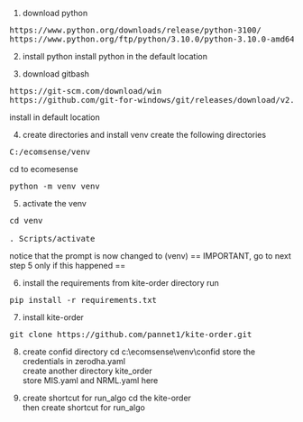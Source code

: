 1. download python
<pre>
https://www.python.org/downloads/release/python-3100/
https://www.python.org/ftp/python/3.10.0/python-3.10.0-amd64.exe
</pre>

2. install python
install python in the default location

3. download gitbash
<pre>
https://git-scm.com/download/win
https://github.com/git-for-windows/git/releases/download/v2.40.0.windows.1/Git-2.40.0-64-bit.exe
</pre>
install in default location

4. create directories and install venv
create the following directories
<pre>
C:/ecomsense/venv
</pre>
cd to ecomesense
<pre>
python -m venv venv
</pre>
5. activate the venv
<pre>
cd venv</br>
. Scripts/activate
</pre>
notice that the prompt is now changed to (venv)
== IMPORTANT, go to next step 5 only if this happened ==

6. install the requirements
from kite-order directory run</br>
<pre>
pip install -r requirements.txt
</pre>
7. install kite-order
<pre>git clone https://github.com/pannet1/kite-order.git</pre>

8. create confid directory
cd c:\ecomsense\venv\confid 
store the credentials in zerodha.yaml</br>
create another directory kite_order</br>
store MIS.yaml and NRML.yaml here

9. create shortcut for run_algo
cd the kite-order</br>
then create shortcut for run_algo


